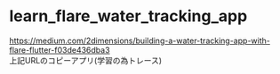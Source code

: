 # learn_flare_water_tracking_app
https://medium.com/2dimensions/building-a-water-tracking-app-with-flare-flutter-f03de436dba3
<br>
上記URLのコピーアプリ(学習の為トレース)
